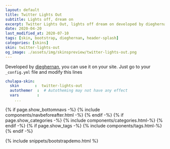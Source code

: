 ```yaml
---
layout: default
title: Twitter Lights Out
subtitle: Lights off, dream on
excerpt: Twitter Lights Out, lights off dream on developed by dieghernan.
date: 2020-04-20
last_modified_at: 2020-07-10
tags: [skin, bootstrap, dieghernan, header-splash]
categories: [skins]
skin: twitter-lights-out 
og_image: ./assets/img/skinspreview/twitter-lights-out.png
---
```



Developed by [dieghernan](https://github.com/dieghernan/), you can use it on your site. Just go to your `_config.yml` file and modify this lines

```yaml
chulapa-skin: 
  skin       :  twitter-lights-out
  autothemer  :  # Autotheming may not have any effect
  vars        :    
    ...
```



{% if page.show_bottomnavs -%}
{% include components/navbeforeafter.html -%}
{% endif -%}
{% if page.show_categories -%}
{% include components/categories.html-%}
{% endif -%}
{% if page.show_tags -%}
{% include components/tags.html-%}
{% endif -%}


{% include snippets/bootstrapdemo.html  %}



